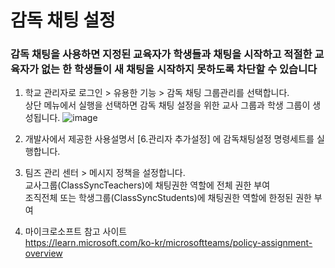 # 감독 채팅 설정
### 감독 채팅을 사용하면 지정된 교육자가 학생들과 채팅을 시작하고 적절한 교육자가 없는 한 학생들이 새 채팅을 시작하지 못하도록 차단할 수 있습니다

1. 학교 관리자로 로그인 > 유용한 기능  > 감독 채팅 그룹관리를 선택합니다.  
상단 메뉴에서 실행을 선택하면 감독 채팅 설정을 위한 교사 그룹과 학생 그룹이 생성됩니다.
![image](https://user-images.githubusercontent.com/16409151/215884148-e746dc9a-5b09-4876-aeba-f398cf0688c2.png)

2. 개발사에서 제공한 사용설명서 [6.관리자 추가설정] 에 감독채팅설정 명령세트를 실행합니다.
3. 팀즈 관리 센터 > 메시지 정책을 설정합니다.  
교사그룹(ClassSyncTeachers)에 채팅권한 역할에 전체 권한 부여   
조직전체 또는 학생그룹(ClassSyncStudents)에 채팅권한 역할에 한정된 권한 부여 
4. 마이크로소프트 참고 사이트   
https://learn.microsoft.com/ko-kr/microsoftteams/policy-assignment-overview

